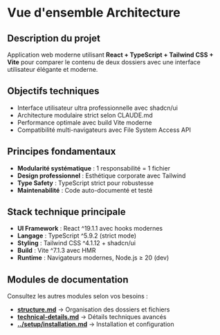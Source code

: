 # Vue d'ensemble Architecture

## Description du projet
Application web moderne utilisant **React + TypeScript + Tailwind CSS + Vite** pour comparer le contenu de deux dossiers avec une interface utilisateur élégante et moderne.

## Objectifs techniques
- Interface utilisateur ultra professionnelle avec shadcn/ui
- Architecture modulaire strict selon CLAUDE.md 
- Performance optimale avec build Vite moderne
- Compatibilité multi-navigateurs avec File System Access API

## Principes fondamentaux
- **Modularité systématique** : 1 responsabilité = 1 fichier
- **Design professionnel** : Esthétique corporate avec Tailwind
- **Type Safety** : TypeScript strict pour robustesse
- **Maintenabilité** : Code auto-documenté et testé

## Stack technique principale
- **UI Framework** : React ^19.1.1 avec hooks modernes
- **Langage** : TypeScript ^5.9.2 (strict mode)
- **Styling** : Tailwind CSS ^4.1.12 + shadcn/ui
- **Build** : Vite ^7.1.3 avec HMR
- **Runtime** : Navigateurs modernes, Node.js ≥ 20 (dev)

## Modules de documentation
Consultez les autres modules selon vos besoins :
- **[structure.md](structure.md)** → Organisation des dossiers et fichiers
- **[technical-details.md](technical-details.md)** → Détails techniques avancés
- **[../setup/installation.md](../setup/installation.md)** → Installation et configuration